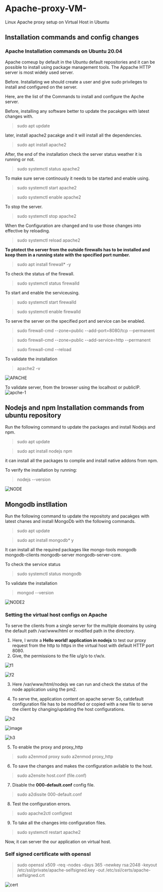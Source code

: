 # Apache-proxy-VM-
Linux Apache proxy setup on Virtual Host in Ubuntu
## Installation commands and config changes
### Apache Installation commands  on Ubuntu 20.04
Apache comeup by default in the Ubuntu default repositories and it can be possible to install using package management tools. The Appache HTTP server is most widely used server.

Before. Installating we should create a user and give sudo privileges to install and configured on the server.

Here, are the list of the Commands to install and configure the Apche server.

Before, installing any software better to update the pacakges with latest changes with.


> sudo apt update


later, install apache2 pacakge and it will install all the dependencies.


> sudo apt install apache2

After, the end of the installation check the server status weather it is running or not.

> sudo systemctl status apache2

To make sure serve continously it needs to be started and enable using.

> sudo systemctl start apache2

> sudo systemctl enable apache2

To stop the server.

> sudo systemctl stop apache2

When the Configuration are changed and to use those changes into effective by reloading.

>sudo systemctl reload apache2

**To ptotect the server from the outside firewalls has to be installed and keep them in a running state with the specified port number.**

> sudo apt install firewall* -y

To check the status of the firewall.

> sudo systemctl status firewalld

To start and enable the serviceusing.

> sudo systemctl start firewalld

> sudo systemctl enable firewalld

To serve the server on the specified port and service can be enabled.

> sudo firewall-cmd --zone=public --add-port=8080/tcp --permanent

> sudo firewall-cmd --zone=public --add-service=http --permanent

> sudo firewall-cmd --reload

To validate the installation
> apache2 -v

![APACHE](https://user-images.githubusercontent.com/38424194/149843666-9d18f939-933c-4032-9f96-c00f48d461d4.PNG)

To validate server, from the browser using the localhost or publicIP.
![apche-1](https://user-images.githubusercontent.com/38424194/149841014-8667abd5-1f4d-4340-a8bd-30b8b2532623.PNG)

## Nodejs and npm Installation commands from ubuntu repository

Run the following command to update the packages and install Nodejs and npm.

>sudo apt update

>sudo apt install nodejs npm

it can install all the packages to complie and install native addons from npm.

To verify the installation by running:

> nodejs --version

![NODE](https://user-images.githubusercontent.com/38424194/149843962-c82bc057-777c-4775-87ed-59514fa8d046.PNG)


## Mongodb instllation

Run the following command to update the repositoty and pacakges with latest chanes and install MongoDb with the following commands.

> sudo apt update

> sudo apt install mongodb* y

It can install all the required packages like mongo-tools mongodb mongodb-clients mongodb-server mongodb-server-core.

To check the service status

> sudo systemctl status mongodb

To validate the installation 

> mongod --version


![NODE2](https://user-images.githubusercontent.com/38424194/149843986-06348da0-bad9-401c-94c1-61be3e6b6c2d.PNG)

### Setting the virtual host configs on Apache 
To serve the clients from a single server for the multiple doomains by using the default path /var/www/html or modified path in the directory.
1. Here, I wrote a **Hello world! application in nodejs** to test our proxy request from the http to https in the virtual host with default HTTP port 8080.
2. Give, the permissions to the file u/g/o to r/w/x.


![f1](https://user-images.githubusercontent.com/38424194/149846290-057b1a1e-26bc-452a-9fc2-fe18afe976b9.PNG)


![f2](https://user-images.githubusercontent.com/38424194/149846310-ccc2e198-160d-41bf-b13f-c60fdabab7d2.PNG)


3. Here /var/www/html/nodejs we can run and check the status of the node application using the pm2.



4. To serve the, application content on apache server So, catdefault configuration file has to be modified or copied with a new file to serve the client by changing/updating the host configurations.

![h2](https://user-images.githubusercontent.com/38424194/149848335-be659f68-f36c-41cd-8e92-daf2b5809123.PNG)


![image](https://user-images.githubusercontent.com/38424194/149848957-5fc1986e-8e8a-4c0f-a4cb-b9d8294b9c9d.png)


![h3](https://user-images.githubusercontent.com/38424194/149848386-af762306-5d6f-4961-8eba-1a3c61067192.PNG)

5. To enable the proxy and proxy_http

> sudo a2enmod proxy
> sudo a2enmod proxy_http

6. To save the changes and makes the configuration avilable to the host.

> sudo a2ensite host.conf (file.conf)

7. Disable the **000-default.conf** config file.

> sudo a2dissite 000-default.conf

8. Test the configuration errors.

> sudo apache2ctl configtest

9. To take all the changes into configuration files.

> sudo systemctl restart apache2


Now, it can server the our application on virtual host.

### Self signed certificate with openssl

> sudo openssl x509 -req -nodes -days 365 -newkey rsa:2048 -keyout /etc/ssl/private/apache-selfsigned.key -out /etc/ssl/certs/apache-selfsigned.crt

![cert](https://user-images.githubusercontent.com/38424194/149853471-50aaea64-5901-4e5d-a857-78a5761bfee7.PNG)

